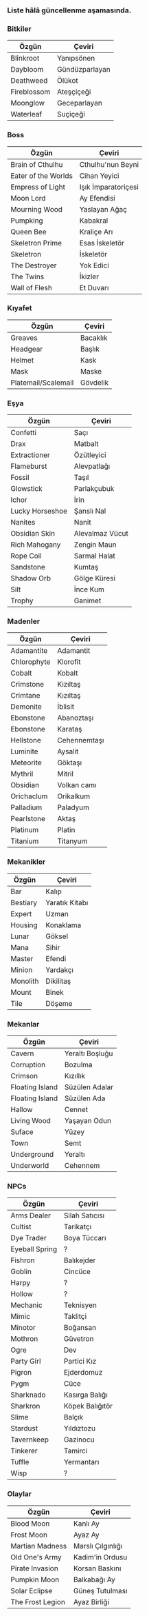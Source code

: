 ### Liste hâlâ güncellenme aşamasında.

### Bitkiler

|Özgün|Çeviri|
|--|--|
|Blinkroot|Yanıpsönen|
|Daybloom|Gündüzparlayan|
|Deathweed|Ölükot|
|Fireblossom|Ateşçiçeği|
|Moonglow|Geceparlayan|
|Waterleaf|Suçiçeği|

### Boss

|Özgün|Çeviri|
|--|--|
|Brain of Cthulhu|Cthulhu'nun Beyni|
|Eater of the Worlds|Cihan Yeyici|
|Empress of Light|Işık İmparatoriçesi|
|Moon Lord|Ay Efendisi|
|Mourning Wood|Yaslayan Ağaç|
|Pumpking|Kabakral|
|Queen Bee|Kraliçe Arı|
|Skeletron Prime|Esas İskeletör|
|Skeletron|İskeletör|
|The Destroyer|Yok Edici|
|The Twins|İkizler|
|Wall of Flesh|Et Duvarı|

### Kıyafet

|Özgün|Çeviri|
|--|--|
|Greaves|Bacaklık|
|Headgear|Başlık|
|Helmet|Kask|
|Mask|Maske|
|Platemail/Scalemail|Gövdelik|

### Eşya

|Özgün|Çeviri|
|--|--|
|Confetti|Saçı|
|Drax|Matbalt|
|Extractioner|Özütleyici|
|Flameburst|Alevpatlağı|
|Fossil|Taşıl|
|Glowstick|Parlakçubuk|
|Ichor|İrin|
|Lucky Horseshoe|Şanslı Nal|
|Nanites|Nanit|
|Obsidian Skin|Alevalmaz Vücut|
|Rich Mahogany|Zengin Maun|
|Rope Coil|Sarmal Halat|
|Sandstone|Kumtaş|
|Shadow Orb|Gölge Küresi|
|Silt|İnce Kum|
|Trophy|Ganimet|

### Madenler

|Özgün|Çeviri|
|--|--|
|Adamantite|Adamantit|
|Chlorophyte|Klorofit|
|Cobalt|Kobalt|
|Crimstone|Kızıltaş|
|Crimtane|Kızıltaş|
|Demonite|İblisit|
|Ebonstone|Abanoztaşı|
|Ebonstone|Karataş|
|Hellstone|Cehennemtaşı|
|Luminite|Aysalit|
|Meteorite|Göktaşı|
|Mythril|Mitril|
|Obsidian|Volkan camı|
|Orichaclum|Orikalkum|
|Palladium|Paladyum|
|Pearlstone|Aktaş|
|Platinum|Platin|
|Titanium|Titanyum|

### Mekanikler

|Özgün|Çeviri|
|--|--|
|Bar|Kalıp|
|Bestiary|Yaratık Kitabı|
|Expert|Uzman|
|Housing|Konaklama|
|Lunar |Göksel|
|Mana|Sihir|
|Master|Efendi|
|Minion|Yardakçı|
|Monolith|Dikilitaş|
|Mount|Binek|
|Tile|Döşeme|

### Mekanlar

|Özgün|Çeviri|
|--|--|
|Cavern|Yeraltı Boşluğu|
|Corruption|Bozulma|
|Crimson|Kızıllık|
|Floating Island|Süzülen Adalar|
|Floating Island|Süzülen Ada|
|Hallow|Cennet|
|Living Wood|Yaşayan Odun|
|Suface|Yüzey|
|Town|Semt|
|Underground|Yeraltı|
|Underworld|Cehennem|

### NPCs

|Özgün|Çeviri|
|--|--|
|Arms Dealer|Silah Satıcısı|
|Cultist|Tarikatçı|
|Dye Trader|Boya Tüccarı|
|Eyeball Spring|?|
|Fishron|Balıkejder|
|Goblin|Cincüce|
|Harpy|?|
|Hollow|?|
|Mechanic|Teknisyen|
|Mimic|Taklitçi|
|Minotor|Boğansan|
|Mothron|Güvetron|
|Ogre|Dev|
|Party Girl|Partici Kız|
|Pigron|Ejderdomuz|
|Pygm|Cüce|
|Sharknado|Kasırga Balığı|
|Sharkron|Köpek Balığıtör|
|Slime|Balçık|
|Stardust|Yıldıztozu|
|Tavernkeep|Gazinocu|
|Tinkerer|Tamirci|
|Tuffle|Yermantarı|
|Wisp|?|

### Olaylar

|Özgün|Çeviri|
|--|--|
|Blood Moon|Kanlı Ay|
|Frost Moon|Ayaz Ay|
|Martian Madness|Marslı Çılgınlığı|
|Old One's Army|Kadim'in Ordusu|
|Pirate Invasion|Korsan Baskını|
|Pumpkin Moon|Balkabağı Ay|
|Solar Eclipse|Güneş Tutulması|
|The Frost Legion|Ayaz Birliği|